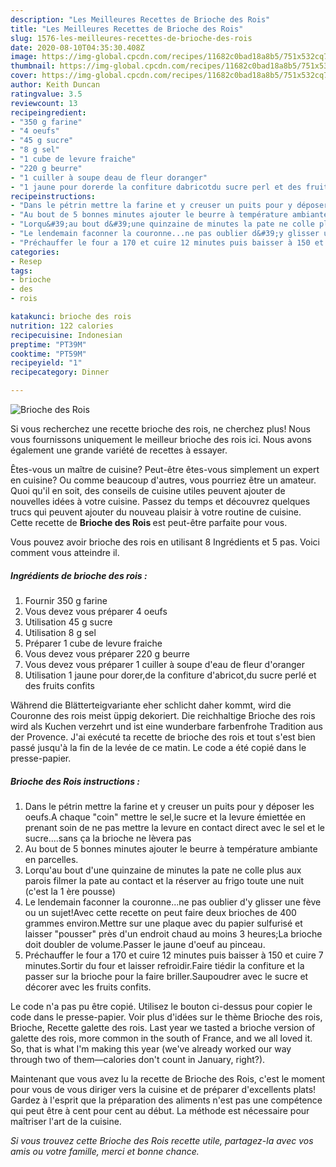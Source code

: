 ```yaml
---
description: "Les Meilleures Recettes de Brioche des Rois"
title: "Les Meilleures Recettes de Brioche des Rois"
slug: 1576-les-meilleures-recettes-de-brioche-des-rois
date: 2020-08-10T04:35:30.408Z
image: https://img-global.cpcdn.com/recipes/11682c0bad18a8b5/751x532cq70/brioche-des-rois-photo-principale-de-la-recette.jpg
thumbnail: https://img-global.cpcdn.com/recipes/11682c0bad18a8b5/751x532cq70/brioche-des-rois-photo-principale-de-la-recette.jpg
cover: https://img-global.cpcdn.com/recipes/11682c0bad18a8b5/751x532cq70/brioche-des-rois-photo-principale-de-la-recette.jpg
author: Keith Duncan
ratingvalue: 3.5
reviewcount: 13
recipeingredient:
- "350 g farine"
- "4 oeufs"
- "45 g sucre"
- "8 g sel"
- "1 cube de levure fraiche"
- "220 g beurre"
- "1 cuiller à soupe deau de fleur doranger"
- "1 jaune pour dorerde la confiture dabricotdu sucre perl et des fruits confits"
recipeinstructions:
- "Dans le pétrin mettre la farine et y creuser un puits pour y déposer les oeufs.A chaque &#34;coin&#34; mettre le sel,le sucre et la levure émiettée en prenant soin de ne pas mettre la levure en contact direct avec le sel et le sucre....sans ça la brioche ne lèvera pas"
- "Au bout de 5 bonnes minutes ajouter le beurre à température ambiante en parcelles."
- "Lorqu&#39;au bout d&#39;une quinzaine de minutes la pate ne colle plus aux parois filmer la pate au contact et la réserver au frigo toute une nuit (c&#39;est la 1 ère pousse)"
- "Le lendemain faconner la couronne...ne pas oublier d&#39;y glisser une fève ou un sujet!Avec cette recette on peut faire deux brioches de 400 grammes environ.Mettre sur une plaque avec du papier sulfurisé et laisser &#34;pousser&#34; près d&#39;un endroit chaud au moins 3 heures;La brioche doit doubler de volume.Passer le jaune d&#39;oeuf au pinceau."
- "Préchauffer le four a 170 et cuire 12 minutes puis baisser à 150 et cuire 7 minutes.Sortir du four et laisser refroidir.Faire tiédir la confiture et la passer sur la brioche pour la faire briller.Saupoudrer avec le sucre et décorer avec les fruits confits."
categories:
- Resep
tags:
- brioche
- des
- rois

katakunci: brioche des rois 
nutrition: 122 calories
recipecuisine: Indonesian
preptime: "PT39M"
cooktime: "PT59M"
recipeyield: "1"
recipecategory: Dinner

---
```



![Brioche des Rois](https://img-global.cpcdn.com/recipes/11682c0bad18a8b5/751x532cq70/brioche-des-rois-photo-principale-de-la-recette.jpg)

Si vous recherchez une recette brioche des rois, ne cherchez plus! Nous vous fournissons uniquement le meilleur brioche des rois ici. Nous avons également une grande variété de recettes à essayer.

Êtes-vous un maître de cuisine? Peut-être êtes-vous simplement un expert en cuisine? Ou comme beaucoup d'autres, vous pourriez être un amateur. Quoi qu'il en soit, des conseils de cuisine utiles peuvent ajouter de nouvelles idées à votre cuisine. Passez du temps et découvrez quelques trucs qui peuvent ajouter du nouveau plaisir à votre routine de cuisine. Cette recette de <strong> Brioche des Rois </strong> est peut-être parfaite pour vous.

<!--inarticleads1-->

Vous pouvez avoir brioche des rois en utilisant 8 Ingrédients et 5 pas. Voici comment vous atteindre il.

##### Ingrédients de brioche des rois :

1. Fournir 350 g farine
1. Vous devez vous préparer 4 oeufs
1. Utilisation 45 g sucre
1. Utilisation 8 g sel
1. Préparer 1 cube de levure fraiche
1. Vous devez vous préparer 220 g beurre
1. Vous devez vous préparer 1 cuiller à soupe d&#39;eau de fleur d&#39;oranger
1. Utilisation 1 jaune pour dorer,de la confiture d&#39;abricot,du sucre perlé et des fruits confits


Während die Blätterteigvariante eher schlicht daher kommt, wird die Couronne des rois meist üppig dekoriert. Die reichhaltige Brioche des rois wird als Kuchen verzehrt und ist eine wunderbare farbenfrohe Tradition aus der Provence. J&#39;ai exécuté ta recette de brioche des rois et tout s&#39;est bien passé jusqu&#39;à la fin de la levée de ce matin. Le code a été copié dans le presse-papier. 

<!--inarticleads2-->

##### Brioche des Rois instructions :

1. Dans le pétrin mettre la farine et y creuser un puits pour y déposer les oeufs.A chaque &#34;coin&#34; mettre le sel,le sucre et la levure émiettée en prenant soin de ne pas mettre la levure en contact direct avec le sel et le sucre....sans ça la brioche ne lèvera pas
1. Au bout de 5 bonnes minutes ajouter le beurre à température ambiante en parcelles.
1. Lorqu&#39;au bout d&#39;une quinzaine de minutes la pate ne colle plus aux parois filmer la pate au contact et la réserver au frigo toute une nuit (c&#39;est la 1 ère pousse)
1. Le lendemain faconner la couronne...ne pas oublier d&#39;y glisser une fève ou un sujet!Avec cette recette on peut faire deux brioches de 400 grammes environ.Mettre sur une plaque avec du papier sulfurisé et laisser &#34;pousser&#34; près d&#39;un endroit chaud au moins 3 heures;La brioche doit doubler de volume.Passer le jaune d&#39;oeuf au pinceau.
1. Préchauffer le four a 170 et cuire 12 minutes puis baisser à 150 et cuire 7 minutes.Sortir du four et laisser refroidir.Faire tiédir la confiture et la passer sur la brioche pour la faire briller.Saupoudrer avec le sucre et décorer avec les fruits confits.


Le code n&#39;a pas pu être copié. Utilisez le bouton ci-dessus pour copier le code dans le presse-papier. Voir plus d&#39;idées sur le thème Brioche des rois, Brioche, Recette galette des rois. Last year we tasted a brioche version of galette des rois, more common in the south of France, and we all loved it. So, that is what I&#39;m making this year (we&#39;ve already worked our way through two of them—calories don&#39;t count in January, right?). 

<!--inarticleads1-->

<p>
Maintenant que vous avez lu la recette de Brioche des Rois, c'est le moment pour vous de vous diriger vers la cuisine et de préparer d'excellents plats! Gardez à l'esprit que la préparation des aliments n'est pas une compétence qui peut être à cent pour cent au début. La méthode est nécessaire pour maîtriser l'art de la cuisine.
</p>

<p>
<i>Si vous trouvez cette Brioche des Rois recette utile, partagez-la avec vos amis ou votre famille, merci et bonne chance.</i>
</p>
